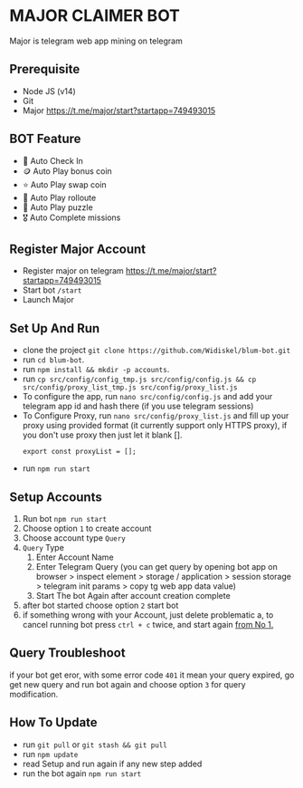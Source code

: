 # MAJOR CLAIMER BOT

Major is telegram web app mining on telegram

## Prerequisite

- Node JS (v14)
- Git
- Major https://t.me/major/start?startapp=749493015
  
## BOT Feature

- 🤖 Auto Check In
- 🪙 Auto Play bonus coin
- ⭐ Auto Play swap coin
- 🎯 Auto Play rolloute
- 🧩 Auto Play puzzle
- 🎖️ Auto Complete missions

## Register Major Account

- Register major on telegram https://t.me/major/start?startapp=749493015
- Start bot `/start`
- Launch Major

## Set Up And Run

- clone the project `git clone https://github.com/Widiskel/blum-bot.git`
- run `cd blum-bot`.
- run `npm install && mkdir -p accounts`.
- run `cp src/config/config_tmp.js src/config/config.js && cp src/config/proxy_list_tmp.js src/config/proxy_list.js`
- To configure the app, run `nano src/config/config.js` and add your telegram app id and hash there (if you use telegram sessions)
- To Configure Proxy, run `nano src/config/proxy_list.js` and fill up your proxy using provided format (it currently support only HTTPS proxy), if you don't use proxy then just let it blank [].
   ```
   export const proxyList = [];
   ```
- run `npm run start`

## Setup Accounts

1. Run bot `npm run start`
2. Choose option `1` to create account
3. Choose account type `Query`
4. `Query` Type
   1. Enter Account Name
   2. Enter Telegram Query (you can get query by opening bot app on browser > inspect element > storage / application > session storage > telegram init params > copy tg web app data value)
   3. Start The bot Again after account creation complete
5.  after bot started choose option `2` start bot
6.  if something wrong with your Account, just delete problematic a, to cancel running bot press `ctrl + c` twice, and start again [from No 1.](#setup-accounts)

## Query Troubleshoot
if your bot get eror, with some error code `401` it mean your query expired, go get new query and run bot again and choose option `3` for query modification. 

## How To Update

- run `git pull` or `git stash && git pull`
- run `npm update`
- read Setup and run again if any new step added
- run the bot again `npm run start`
